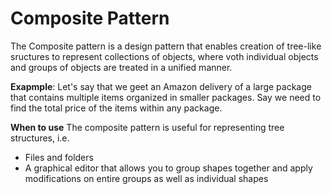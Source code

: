 # Composite Pattern
The Composite pattern is a design pattern that enables creation of tree-like sructures to represent collections of objects, where voth individual objects and groups of objects are treated in a unified manner.

**Exapmple**: Let's say that we geet an Amazon delivery of a large package that contains multiple items organized in smaller packages. Say we need to find the total price of the items within any package.

**When to use**
The composite pattern is useful for representing tree structures, i.e.
- Files and folders
- A graphical editor that allows you to group shapes together and apply modifications on entire groups as well as individual shapes